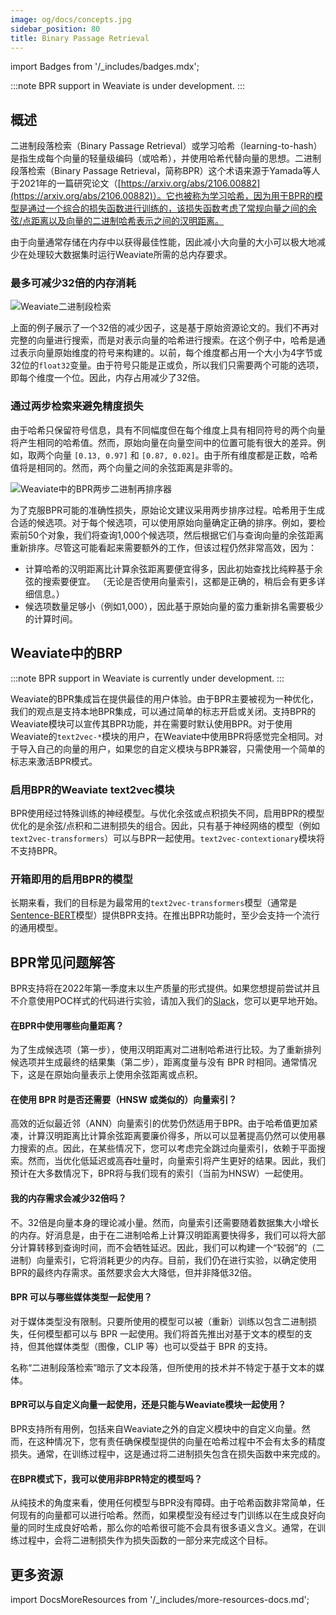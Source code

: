 ```yaml
---
image: og/docs/concepts.jpg
sidebar_position: 80
title: Binary Passage Retrieval
---
```


import Badges from '/_includes/badges.mdx';

<Badges/>

:::note
BPR support in Weaviate is under development.
:::

## 概述

二进制段落检索（Binary Passage Retrieval）或学习哈希（learning-to-hash）是指生成每个向量的轻量级编码（或哈希），并使用哈希代替向量的思想。二进制段落检索（Binary Passage Retrieval，简称BPR）这个术语来源于Yamada等人于2021年的一篇研究论文（[https://arxiv.org/abs/2106.00882](https://arxiv.org/abs/2106.00882)）。它也被称为学习哈希，因为用于BPR的模型是通过一个综合的损失函数进行训练的，该损失函数考虑了常规向量之间的余弦/点距离以及向量的二进制哈希表示之间的汉明距离。

由于向量通常存储在内存中以获得最佳性能，因此减小大向量的大小可以极大地减少在处理较大数据集时运行Weaviate所需的总内存要求。

### 最多可减少32倍的内存消耗

![Weaviate二进制段检索](./img/binary-passage-retrieval-vector-vs-binary-hash@3x.png "使用二进制哈希时，将内存需求降低32倍")

上面的例子展示了一个32倍的减少因子，这是基于原始资源论文的。我们不再对完整的向量进行搜索，而是对表示向量的哈希进行搜索。在这个例子中，哈希是通过表示向量原始维度的符号来构建的。以前，每个维度都占用一个大小为4字节或32位的`float32`变量。由于符号只能是正或负，所以我们只需要两个可能的选项，即每个维度一个位。因此，内存占用减少了32倍。

### 通过两步检索来避免精度损失

由于哈希只保留符号信息，具有不同幅度但在每个维度上具有相同符号的两个向量将产生相同的哈希值。然而，原始向量在向量空间中的位置可能有很大的差异。例如，取两个向量 `[0.13, 0.97]` 和 `[0.87, 0.02]`。由于所有维度都是正数，哈希值将是相同的。然而，两个向量之间的余弦距离是非零的。

![Weaviate中的BPR两步二进制再排序器](./img/bpr-two-step-query-binary-rerank-vector@3x.png "使用哈希高效检索候选项，然后使用原始向量重新排序")

为了克服BPR可能的准确性损失，原始论文建议采用两步排序过程。哈希用于生成合适的候选项。对于每个候选项，可以使用原始向量确定正确的排序。例如，要检索前50个对象，我们将查询1,000个候选项，然后根据它们与查询向量的余弦距离重新排序。尽管这可能看起来需要额外的工作，但该过程仍然非常高效，因为：

- 计算哈希的汉明距离比计算余弦距离要便宜得多，因此初始查找比纯粹基于余弦的搜索要便宜。 （无论是否使用向量索引，这都是正确的，稍后会有更多详细信息。）
- 候选项数量足够小（例如1,000），因此基于原始向量的蛮力重新排名需要极少的计算时间。

## Weaviate中的BRP

:::note
BPR support in Weaviate is currently under development.
:::

Weaviate的BPR集成旨在提供最佳的用户体验。由于BPR主要被视为一种优化，我们的观点是支持本地BPR集成，可以通过简单的标志开启或关闭。支持BPR的Weaviate模块可以宣传其BPR功能，并在需要时默认使用BPR。对于使用Weaviate的`text2vec-*`模块的用户，在Weaviate中使用BPR将感觉完全相同。对于导入自己的向量的用户，如果您的自定义模块与BPR兼容，只需使用一个简单的标志来激活BPR模式。

### 启用BPR的Weaviate text2vec模块

BPR使用经过特殊训练的神经模型。与优化余弦或点积损失不同，启用BPR的模型优化的是余弦/点积和二进制损失的组合。因此，只有基于神经网络的模型（例如`text2vec-transformers`）可以与BPR一起使用。`text2vec-contextionary`模块将不支持BPR。

### 开箱即用的启用BPR的模型

长期来看，我们的目标是为最常用的`text2vec-transformers`模型（通常是[Sentence-BERT](https://sbert.net)模型）提供BPR支持。在推出BPR功能时，至少会支持一个流行的通用模型。

## BPR常见问题解答

<!-- #### When will BPR officially be supported in Weaviate? -->



BPR支持将在2022年第一季度末以生产质量的形式提供。如果您想提前尝试并且不介意使用POC样式的代码进行实验，请加入我们的[Slack](https://weaviate.io/slack)，您可以更早地开始。

#### 在BPR中使用哪些向量距离？

为了生成候选项（第一步），使用汉明距离对二进制哈希进行比较。为了重新排列候选项并生成最终的结果集（第二步），距离度量与没有 BPR 时相同。通常情况下，这是在原始向量表示上使用余弦距离或点积。

#### 在使用 BPR 时是否还需要（HNSW 或类似的）向量索引？

高效的近似最近邻（ANN）向量索引的优势仍然适用于BPR。由于哈希值更加紧凑，计算汉明距离比计算余弦距离要廉价得多，所以可以显著提高仍然可以使用暴力搜索的点。因此，在某些情况下，您可以考虑完全跳过向量索引，依赖于平面搜索。然而，当优化低延迟或高吞吐量时，向量索引将产生更好的结果。因此，我们预计在大多数情况下，BPR将与我们现有的索引（当前为HNSW）一起使用。

#### 我的内存需求会减少32倍吗？

不。32倍是向量本身的理论减小量。然而，向量索引还需要随着数据集大小增长的内存。好消息是，由于在二进制哈希上计算汉明距离要快得多，我们可以将大部分计算转移到查询时间，而不会牺牲延迟。因此，我们可以构建一个“较弱”的（二进制）向量索引，它将消耗更少的内存。目前，我们仍在进行实验，以确定使用BPR的最终内存需求。虽然要求会大大降低，但并非降低32倍。

#### BPR 可以与哪些媒体类型一起使用？

对于媒体类型没有限制。只要所使用的模型可以被（重新）训练以包含二进制损失，任何模型都可以与 BPR 一起使用。我们将首先推出对基于文本的模型的支持，但其他媒体类型（图像，CLIP 等）也可以受益于 BPR 的支持。

名称“二进制段落检索”暗示了文本段落，但所使用的技术并不特定于基于文本的媒体。

#### BPR可以与自定义向量一起使用，还是只能与Weaviate模块一起使用？

BPR支持所有用例，包括来自Weaviate之外的自定义模块中的自定义向量。然而，在这种情况下，您有责任确保模型提供的向量在哈希过程中不会有太多的精度损失。通常，在训练过程中，这是通过将二进制损失包含在损失函数中来完成的。

#### 在BPR模式下，我可以使用非BPR特定的模型吗？

从纯技术的角度来看，使用任何模型与BPR没有障碍。由于哈希函数非常简单，任何现有的向量都可以进行哈希。然而，如果模型没有经过专门训练以在生成良好向量的同时生成良好哈希，那么你的哈希很可能不会具有很多语义含义。通常，在训练过程中，会将二进制损失作为损失函数的一部分来完成这个目标。

## 更多资源

import DocsMoreResources from '/_includes/more-resources-docs.md';

<DocsMoreResources />
